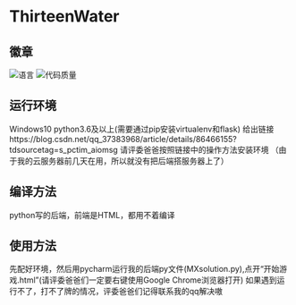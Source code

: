 # ThirteenWater
## 徽章

![语言](https://img.shields.io/badge/language-python-blue.svg)
![代码质量](https://img.shields.io/badge/CodeQuality-A-black.svg)

## 运行环境
Windows10 python3.6及以上(需要通过pip安装virtualenv和flask)
给出链接https://blog.csdn.net/qq_37383968/article/details/86466155?tdsourcetag=s_pctim_aiomsg
请评委爸爸按照链接中的操作方法安装环境
（由于我的云服务器前几天在用，所以就没有把后端搭服务器上了）
## 编译方法
python写的后端，前端是HTML，都用不着编译
## 使用方法
先配好环境，然后用pycharm运行我的后端py文件(MXsolution.py),点开“开始游戏.html”(请评委爸爸们一定要右键使用Google Chrome浏览器打开)
如果遇到运行不了，打不了牌的情况，评委爸爸们记得联系我的qq解决嗷
